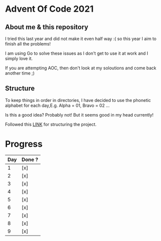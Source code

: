 # Advent Of Code 2021

## About me & this repository

I tried this last year and did not make it even half way :( so this year I aim to finish all the problems!

I am using Go to solve these issues as I don't get to use it at work and I simply love it.

If you are attempting AOC, then don't look at my soloutions and come back another time ;)

## Structure

To keep things in order in directories, I have decided to use the phonetic alphabet for each day,E.g. Alpha = 01, Bravo = 02 ...

Is this a good idea? Probably not! But it seems good in my head currently!

Followed this [LINK](https://qvault.io/golang/golang-project-structure/) for structuring the project.

# Progress

| Day | Done ? |
| --- | ------ |
| 1   | [x]    |
| 2   | [x]    |
| 3   | [x]    |
| 4   | [x]    |
| 5   | [x]    |
| 6   | [x]    |
| 7   | [x]    |
| 8   | [x]    |
| 9   | [x]    |
